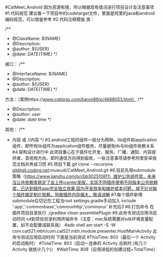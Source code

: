 #CatMeet_Android
因为资源有限，所以根据现有情况进行项目设计及注意事项
#1.代码规范 建议看一下项目中的codetarget文件，里面是阿里的java和android编码规范，可以借鉴参考
#2.代码注释模版
类：

/**
 * @ClassName: ${NAME}
 * @Description:
 * @author: ${USER}
 * @date: ${DATE}${TIME}
 */

 接口：
 /**
  * @InterfaceName: ${NAME}
  * @Description:
  * @author: ${USER}
  * @date: ${DATE}${TIME}
  */

 方法：（案例https://www.cnblogs.com/baron89/p/4668053.html）
 /**
  * @Description:
  * @author: $user$
  * @date: $date$ $time$
  */

 其他：
 /**
  * 内容   或 //内容
  */
#3.android工程的组件一般分为两种，lib组件和application组件，即所有lib组件为application组件服务，尽量避免lib与lib组件依赖关系
#4.架构设计进行中 此项目重心在于插件化开发、服务、广播、通知、内容提供者、音视频方向、即时通信方向得到锻炼，一些注意事项请参考阿里安卓规范文档并养成习惯
#5.项目下载  git clone --recursive git@git.coding.net:muwudi/CatMeet_Android.git
#6.目前先用submodule策略（https://www.jianshu.com/p/cbb302510811）维护公共组件库，未来当公共依赖库稳定了会上传jcenter发版，实现不同插件使用不同版本公共依赖库，已达到插件app完全独立效果,因为开发效率和维护成本问题，就不针对每个插件做定制化依赖，导致插件内存偏大，敬请谅解
#7.每个插件新增submodule后切记在工程当root settings.gradle手动加入 include ':app',':commonbase','commonhttp','commonui' 补充后3
#8.打包命令 在插件项目目录执行 ./gradlew clean assemblePlugin
#9.此命令测试应用冷启动时间 cd到项目目录利用终端命令（注意：mac系统需要对sdk环境变量配置，如不会配置请联系我）
#adb shell am start -S -W com.cat521.mbh/com.cat521.mbh.module.presenter.HostMainActivity 此命令测试应用启动时间 下面是当前测试
#ThisTime: 803（最后一个 Activity 的启动耗时）
#TotalTime: 803（启动一连串的 Activity 总耗时.(有几个Activity 就统计几个)）
#WaitTime: 809（应用进程的创建过程+TotalTime）
